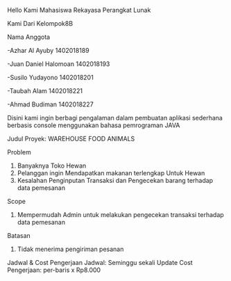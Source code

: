Hello Kami Mahasiswa Rekayasa Perangkat Lunak 

Kami Dari Kelompok8B

Nama Anggota

-Azhar Al Ayuby         1402018189

-Juan Daniel Halomoan   1402018193

-Susilo Yudayono        1402018201

-Taubah Alam            1402018221

-Ahmad Budiman          1402018227

Disini kami ingin berbagi pengalaman dalam pembuatan aplikasi sederhana berbasis console menggunakan bahasa pemrograman JAVA 

Judul Proyek: WAREHOUSE FOOD ANIMALS

Problem
  1. Banyaknya Toko Hewan
  2. Pelanggan ingin Mendapatkan makanan terlengkap Untuk Hewan
  3. Kesalahan Penginputan Transaksi dan Pengecekan barang terhadap data pemesanan

Scope
  1. Mempermudah Admin untuk melakukan pengecekan transaksi terhadap data pemesanan
  
Batasan
  1. Tidak menerima pengiriman pesanan
  
 
Jadwal & Cost Pengerjaan
  Jadwal: Seminggu sekali Update
  Cost Pengerjaan: per-baris x Rp8.000
  
  
